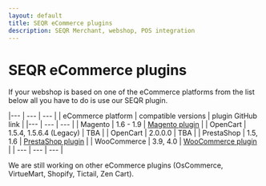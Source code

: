 ```yaml
---
layout: default
title: SEQR eCommerce plugins
description: SEQR Merchant, webshop, POS integration
---
```



# SEQR eCommerce plugins

If your webshop is based on one of the eCommerce platforms from the list below all you have to do is use our SEQR plugin.

|--- | --- | --- |
|  eCommerce platform | compatible versions | plugin GitHub link |
|--- | --- | --- |
| Magento | 1.6 - 1.9 | [Magento plugin](https://github.com/SeamlessDistribution/seqr-magento-plugin) |
| OpenCart | 1.5.4, 1.5.6.4 (Legacy) | TBA |
| OpenCart | 2.0.0.0 | TBA |
| PrestaShop | 1.5, 1.6 | [PrestaShop plugin](https://github.com/SeamlessDistribution/seqr-prestashop-plugin) |
| WooCommerce | 3.9, 4.0 | [WooCommerce plugin](https://github.com/SeamlessDistribution/woocommerce-seqr-payment-gateway) |
| --- | --- | --- |

We are still working on other eCommerce plugins (OsCommerce, VirtueMart, Shopify, Tictail, Zen Cart).
